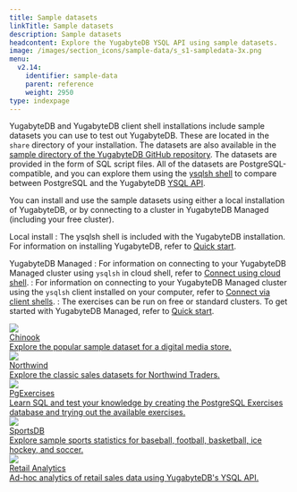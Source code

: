 ```yaml
---
title: Sample datasets
linkTitle: Sample datasets
description: Sample datasets
headcontent: Explore the YugabyteDB YSQL API using sample datasets.
image: /images/section_icons/sample-data/s_s1-sampledata-3x.png
menu:
  v2.14:
    identifier: sample-data
    parent: reference
    weight: 2950
type: indexpage
---
```


YugabyteDB and YugabyteDB client shell installations include sample datasets you can use to test out YugabyteDB. These are located in the `share` directory of your installation. The datasets are also available in the [sample directory of the YugabyteDB GitHub repository](https://github.com/yugabyte/yugabyte-db/tree/master/sample). The datasets are provided in the form of SQL script files. All of the datasets are PostgreSQL-compatible, and you can explore them using the [ysqlsh shell](../admin/ysqlsh/) to compare between PostgreSQL and the YugabyteDB [YSQL API](../api/ysql/).

You can install and use the sample datasets using either a local installation of YugabyteDB, or by connecting to a cluster in YugabyteDB Managed (including your free cluster).

Local install
: The ysqlsh shell is included with the YugabyteDB installation. For information on installing YugabyteDB, refer to [Quick start](/preview/tutorials/quick-start/).

YugabyteDB Managed
: For information on connecting to your YugabyteDB Managed cluster using `ysqlsh` in cloud shell, refer to [Connect using cloud shell](../yugabyte-cloud/cloud-connect/connect-cloud-shell/).
: For information on connecting to your YugabyteDB Managed cluster using the `ysqlsh` client installed on your computer, refer to [Connect via client shells](../yugabyte-cloud/cloud-connect/connect-client-shell/).
: The exercises can be run on free or standard clusters. To get started with YugabyteDB Managed, refer to [Quick start](../yugabyte-cloud/cloud-quickstart/).

<div class="row">

  <div class="col-12 col-md-6 col-lg-12 col-xl-6">
      <a class="section-link icon-offset" href="chinook/">
          <div class="head">
              <img class="icon" src="/images/section_icons/sample-data/s_s2-chinook-3x.png" aria-hidden="true" />
              <div class="title">Chinook</div>
          </div>
          <div class="body">
              Explore the popular sample dataset for a digital media store.
          </div>
      </a>
  </div>

  <div class="col-12 col-md-6 col-lg-12 col-xl-6">
      <a class="section-link icon-offset" href="northwind/">
          <div class="head">
              <img class="icon" src="/images/section_icons/sample-data/s_s3-northwind-3x.png" aria-hidden="true" />
              <div class="title">Northwind</div>
          </div>
          <div class="body">
              Explore the classic sales datasets for Northwind Traders.
          </div>
      </a>
  </div>

  <div class="col-12 col-md-6 col-lg-12 col-xl-6">
      <a class="section-link icon-offset" href="pgexercises/">
          <div class="head">
              <img class="icon" src="/images/section_icons/sample-data/s_s4-pgexercises-3x.png" aria-hidden="true" />
              <div class="title">PgExercises</div>
          </div>
          <div class="body">
              Learn SQL and test your knowledge by creating the PostgreSQL Exercises database and trying out the available exercises.
          </div>
      </a>
  </div>

  <div class="col-12 col-md-6 col-lg-12 col-xl-6">
      <a class="section-link icon-offset" href="sportsdb/">
          <div class="head">
              <img class="icon" src="/images/section_icons/sample-data/s_s5-sportsdb-3x.png" aria-hidden="true" />
              <div class="title">SportsDB</div>
          </div>
          <div class="body">
              Explore sample sports statistics for baseball, football, basketball, ice hockey, and soccer.
          </div>
      </a>
  </div>

   <div class="col-12 col-md-6 col-lg-12 col-xl-6">
    <a class="section-link icon-offset" href="retail-analytics/">
      <div class="head">
        <img class="icon" src="/images/section_icons/develop/apps/e-commerce.png" aria-hidden="true" />
        <div class="title">Retail Analytics</div>
      </div>
      <div class="body">
          Ad-hoc analytics of retail sales data using YugabyteDB's YSQL API.
      </div>
    </a>
  </div>

</div>
